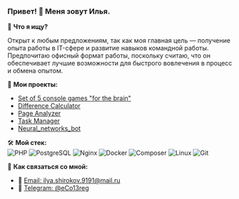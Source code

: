 ### Привет! 👋 Меня зовут Илья.

🎯 **Что я ищу?**  

Открыт к любым предложениям, так как моя главная цель — получение опыта работы в IT-сфере и развитие навыков командной работы. Предпочитаю офисный формат работы, поскольку считаю, что он обеспечивает лучшие возможности для быстрого вовлечения в процесс и обмена опытом.

👀 **Мои проекты:**  
- [Set of 5 console games "for the brain"](https://github.com/eCo13rus/php-project-lvl1)
- [Difference Calculator](https://github.com/eCo13rus/php-project-48)
- [Page Analyzer](https://github.com/eCo13rus/php-project-9)
- [Task Manager](https://github.com/eCo13rus/todoApp)
- [Neural_networks_bot](https://github.com/eCo13rus/neural_network_bot)

🛠 **Мой стек:**  
![PHP](https://img.shields.io/badge/PHP-777BB4?style=for-the-badge&logo=php&logoColor=white)
![PostgreSQL](https://img.shields.io/badge/PostgreSQL-316192?style=for-the-badge&logo=postgresql&logoColor=white)
![Nginx](https://img.shields.io/badge/Nginx-009639?style=for-the-badge&logo=nginx&logoColor=white)
![Docker](https://img.shields.io/badge/Docker-2496ED?style=for-the-badge&logo=docker&logoColor=white)
![Composer](https://img.shields.io/badge/Composer-885630?style=for-the-badge&logo=composer&logoColor=white)
![Linux](https://img.shields.io/badge/Linux-FCC624?style=for-the-badge&logo=linux&logoColor=black)
![Git](https://img.shields.io/badge/Git-F05032?style=for-the-badge&logo=git&logoColor=white)

💌 **Как связаться со мной:**  
- 📧 [Email: ilya.shirokov.9191@mail.ru](mailto:ilya.shirokov.9191@mail.ru)
- 📱 [Telegram: @eCo13reg](https://t.me/eCo13reg)
